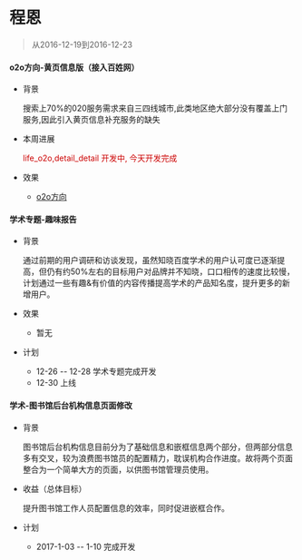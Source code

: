 # 程恩

> 从2016-12-19到2016-12-23

#### o2o方向-黄页信息版（接入百姓网）

- 背景
    
    搜索上70%的020服务需求来自三四线城市,此类地区绝大部分没有覆盖上门服务,因此引入黄页信息补充服务的缺失

- 本周进展

    <p style="color:#c00">life_o2o,detail_detail 开发中, 今天开发完成</p>

- 效果
	- [o2o方向](http://cp01-ala-fe-col-1.epc.baidu.com:8003/s?word=%E5%8C%97%E4%BA%AC%E4%BF%9D%E6%B4%81%E6%B8%85%E6%B4%97&wiseus=10.103.62.33:3200)


#### 学术专题-趣味报告

- 背景

    通过前期的用户调研和访谈发现，虽然知晓百度学术的用户认可度已逐渐提高，但仍有约50%左右的目标用户对品牌并不知晓，口口相传的速度比较慢，计划通过一些有趣&有价值的内容传播提高学术的产品知名度，提升更多的新增用户。

- 效果
	- 暂无
    
- 计划
    - 12-26 -- 12-28  学术专题完成开发
    - 12-30 上线
    
#### 学术-图书馆后台机构信息页面修改

- 背景

    图书馆后台机构信息目前分为了基础信息和嵌框信息两个部分，但两部分信息多有交叉，较为浪费图书馆员的配置精力，耽误机构合作进度。故将两个页面整合为一个简单大方的页面，以供图书馆管理员使用。

- 收益（总体目标）

    提升图书馆工作人员配置信息的效率，同时促进嵌框合作。

- 计划
    - 2017-1-03 -- 1-10 完成开发


